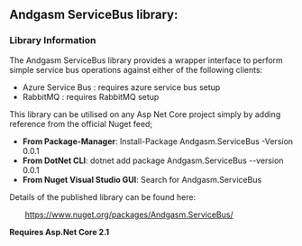 <h2>Andgasm ServiceBus library:</h2>

<h3>Library Information</h3>
<p>The Andgasm ServiceBus library provides a wrapper interface to perform simple service bus operations against either of the following clients:
	<ul>
		<li>Azure Service Bus : requires azure service bus setup</li>
		<li>RabbitMQ : requires RabbitMQ setup</li>
	</ul>
</p>

<p>
    This library can be utilised on any Asp Net Core project simply by adding reference from the official Nuget feed;
</p>

<ul>
    <li><b>From Package-Manager</b>: Install-Package Andgasm.ServiceBus -Version 0.0.1</li>
    <li><b>From DotNet CLI</b>: dotnet add package Andgasm.ServiceBus --version 0.0.1</li>
    <li><b>From Nuget Visual Studio GUI</b>: Search for Andgasm.ServiceBus</li>
</ul>

<p>
    Details of the published library can be found here:
</p>

<p>
    &nbsp;&nbsp;&nbsp;&nbsp;&nbsp;&nbsp;&nbsp;<a href="https://www.nuget.org/packages/Andgasm.API.Core/">https://www.nuget.org/packages/Andgasm.ServiceBus/</a>
</p>

<p><b>Requires Asp.Net Core 2.1</b></p>